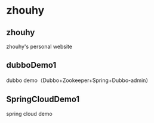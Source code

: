 # zhouhy #

## zhouhy ##
zhouhy's personal website

## dubboDemo1 ##
dubbo demo（Dubbo+Zookeeper+Spring+Dubbo-admin）

## SpringCloudDemo1 ##
spring cloud demo
